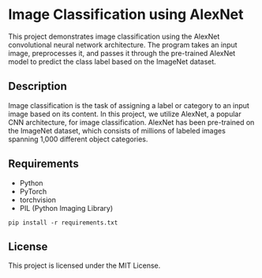 # Image Classification using AlexNet

This project demonstrates image classification using the AlexNet convolutional neural network architecture. The program takes an input image, preprocesses it, and passes it through the pre-trained AlexNet model to predict the class label based on the ImageNet dataset.

## Description

Image classification is the task of assigning a label or category to an input image based on its content. In this project, we utilize AlexNet, a popular CNN architecture, for image classification. AlexNet has been pre-trained on the ImageNet dataset, which consists of millions of labeled images spanning 1,000 different object categories.

## Requirements

- Python
- PyTorch
- torchvision
- PIL (Python Imaging Library)
~~~
pip install -r requirements.txt
~~~

## License
This project is licensed under the MIT License.
